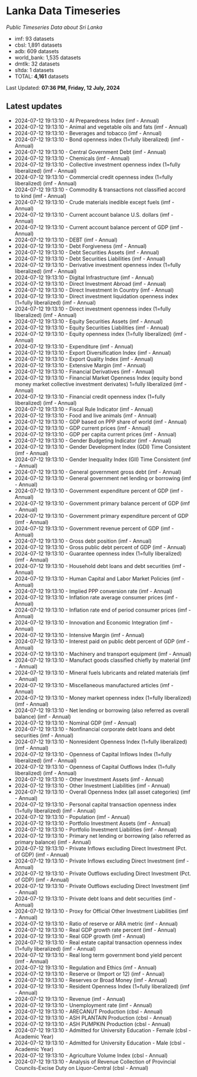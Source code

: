 # Lanka Data Timeseries
*Public Timeseries Data about Sri Lanka*

* imf: 93 datasets
* cbsl: 1,891 datasets
* adb: 609 datasets
* world_bank: 1,535 datasets
* dmtlk: 32 datasets
* sltda: 1 datasets
* TOTAL: **4,161** datasets

Last Updated: **07:36 PM, Friday, 12 July, 2024**

## Latest updates

* 2024-07-12 19:13:10 - AI Preparedness Index (imf - Annual)
* 2024-07-12 19:13:10 - Animal and vegetable oils and fats (imf - Annual)
* 2024-07-12 19:13:10 - Beverages and tobacco (imf - Annual)
* 2024-07-12 19:13:10 - Bond openness index (1=fully liberalized) (imf - Annual)
* 2024-07-12 19:13:10 - Central Government Debt (imf - Annual)
* 2024-07-12 19:13:10 - Chemicals (imf - Annual)
* 2024-07-12 19:13:10 - Collective investment openness index (1=fully liberalized) (imf - Annual)
* 2024-07-12 19:13:10 - Commercial credit openness index (1=fully liberalized) (imf - Annual)
* 2024-07-12 19:13:10 - Commodity & transactions not classified accord to kind (imf - Annual)
* 2024-07-12 19:13:10 - Crude materials inedible except fuels (imf - Annual)
* 2024-07-12 19:13:10 - Current account balance U.S. dollars (imf - Annual)
* 2024-07-12 19:13:10 - Current account balance percent of GDP (imf - Annual)
* 2024-07-12 19:13:10 - DEBT (imf - Annual)
* 2024-07-12 19:13:10 - Debt Forgiveness (imf - Annual)
* 2024-07-12 19:13:10 - Debt Securities Assets (imf - Annual)
* 2024-07-12 19:13:10 - Debt Securities Liabilities (imf - Annual)
* 2024-07-12 19:13:10 - Derivative investment openness index (1=fully liberalized) (imf - Annual)
* 2024-07-12 19:13:10 - Digital Infrastructure (imf - Annual)
* 2024-07-12 19:13:10 - Direct Investment Abroad (imf - Annual)
* 2024-07-12 19:13:10 - Direct Investment In Country (imf - Annual)
* 2024-07-12 19:13:10 - Direct investment liquidation openness index (1=fully liberalized) (imf - Annual)
* 2024-07-12 19:13:10 - Direct investment openness index (1=fully liberalized) (imf - Annual)
* 2024-07-12 19:13:10 - Equity Securities Assets (imf - Annual)
* 2024-07-12 19:13:10 - Equity Securities Liabilities (imf - Annual)
* 2024-07-12 19:13:10 - Equity openness index (1=fully liberalized) (imf - Annual)
* 2024-07-12 19:13:10 - Expenditure (imf - Annual)
* 2024-07-12 19:13:10 - Export Diversification Index (imf - Annual)
* 2024-07-12 19:13:10 - Export Quality Index (imf - Annual)
* 2024-07-12 19:13:10 - Extensive Margin (imf - Annual)
* 2024-07-12 19:13:10 - Financial Derivatives (imf - Annual)
* 2024-07-12 19:13:10 - Financial Market Openness Index (equity bond money market collective investment derivates) 1=fully liberalized (imf - Annual)
* 2024-07-12 19:13:10 - Financial credit openness index (1=fully liberalized) (imf - Annual)
* 2024-07-12 19:13:10 - Fiscal Rule Indicator (imf - Annual)
* 2024-07-12 19:13:10 - Food and live animals (imf - Annual)
* 2024-07-12 19:13:10 - GDP based on PPP share of world (imf - Annual)
* 2024-07-12 19:13:10 - GDP current prices (imf - Annual)
* 2024-07-12 19:13:10 - GDP per capita current prices (imf - Annual)
* 2024-07-12 19:13:10 - Gender Budgeting Indicator (imf - Annual)
* 2024-07-12 19:13:10 - Gender Development Index (GDI) Time Consistent (imf - Annual)
* 2024-07-12 19:13:10 - Gender Inequality Index (GII) Time Consistent (imf - Annual)
* 2024-07-12 19:13:10 - General government gross debt (imf - Annual)
* 2024-07-12 19:13:10 - General government net lending or borrowing (imf - Annual)
* 2024-07-12 19:13:10 - Government expenditure percent of GDP (imf - Annual)
* 2024-07-12 19:13:10 - Government primary balance percent of GDP (imf - Annual)
* 2024-07-12 19:13:10 - Government primary expenditure percent of GDP (imf - Annual)
* 2024-07-12 19:13:10 - Government revenue percent of GDP (imf - Annual)
* 2024-07-12 19:13:10 - Gross debt position (imf - Annual)
* 2024-07-12 19:13:10 - Gross public debt percent of GDP (imf - Annual)
* 2024-07-12 19:13:10 - Guarantee openness index (1=fully liberalized) (imf - Annual)
* 2024-07-12 19:13:10 - Household debt loans and debt securities (imf - Annual)
* 2024-07-12 19:13:10 - Human Capital and Labor Market Policies (imf - Annual)
* 2024-07-12 19:13:10 - Implied PPP conversion rate (imf - Annual)
* 2024-07-12 19:13:10 - Inflation rate average consumer prices (imf - Annual)
* 2024-07-12 19:13:10 - Inflation rate end of period consumer prices (imf - Annual)
* 2024-07-12 19:13:10 - Innovation and Economic Integration (imf - Annual)
* 2024-07-12 19:13:10 - Intensive Margin (imf - Annual)
* 2024-07-12 19:13:10 - Interest paid on public debt percent of GDP (imf - Annual)
* 2024-07-12 19:13:10 - Machinery and transport equipment (imf - Annual)
* 2024-07-12 19:13:10 - Manufact goods classified chiefly by material (imf - Annual)
* 2024-07-12 19:13:10 - Mineral fuels lubricants and related materials (imf - Annual)
* 2024-07-12 19:13:10 - Miscellaneous manufactured articles (imf - Annual)
* 2024-07-12 19:13:10 - Money market openness index (1=fully liberalized) (imf - Annual)
* 2024-07-12 19:13:10 - Net lending or borrowing (also referred as overall balance) (imf - Annual)
* 2024-07-12 19:13:10 - Nominal GDP (imf - Annual)
* 2024-07-12 19:13:10 - Nonfinancial corporate debt loans and debt securities (imf - Annual)
* 2024-07-12 19:13:10 - Nonresident Openness Index (1=fully liberalized) (imf - Annual)
* 2024-07-12 19:13:10 - Openness of Capital Inflows Index (1=fully liberalized) (imf - Annual)
* 2024-07-12 19:13:10 - Openness of Capital Outflows Index (1=fully liberalized) (imf - Annual)
* 2024-07-12 19:13:10 - Other Investment Assets (imf - Annual)
* 2024-07-12 19:13:10 - Other Investment Liabilities (imf - Annual)
* 2024-07-12 19:13:10 - Overall Openness Index (all asset categories) (imf - Annual)
* 2024-07-12 19:13:10 - Personal capital transaction openness index (1=fully liberalized) (imf - Annual)
* 2024-07-12 19:13:10 - Population (imf - Annual)
* 2024-07-12 19:13:10 - Portfolio Investment Assets (imf - Annual)
* 2024-07-12 19:13:10 - Portfolio Investment Liabilities (imf - Annual)
* 2024-07-12 19:13:10 - Primary net lending or borrowing (also referred as primary balance) (imf - Annual)
* 2024-07-12 19:13:10 - Private Inflows excluding Direct Investment (Pct. of GDP) (imf - Annual)
* 2024-07-12 19:13:10 - Private Inflows excluding Direct Investment (imf - Annual)
* 2024-07-12 19:13:10 - Private Outflows excluding Direct Investment (Pct. of GDP) (imf - Annual)
* 2024-07-12 19:13:10 - Private Outflows excluding Direct Investment (imf - Annual)
* 2024-07-12 19:13:10 - Private debt loans and debt securities (imf - Annual)
* 2024-07-12 19:13:10 - Proxy for Official Other Investment Liabilities (imf - Annual)
* 2024-07-12 19:13:10 - Ratio of reserve or ARA metric (imf - Annual)
* 2024-07-12 19:13:10 - Real GDP growth rate percent (imf - Annual)
* 2024-07-12 19:13:10 - Real GDP growth (imf - Annual)
* 2024-07-12 19:13:10 - Real estate capital transaction openness index (1=fully liberalized) (imf - Annual)
* 2024-07-12 19:13:10 - Real long term government bond yield percent (imf - Annual)
* 2024-07-12 19:13:10 - Regulation and Ethics (imf - Annual)
* 2024-07-12 19:13:10 - Reserve or (Import or 12) (imf - Annual)
* 2024-07-12 19:13:10 - Reserves or Broad Money (imf - Annual)
* 2024-07-12 19:13:10 - Resident Openness Index (1=fully liberalized) (imf - Annual)
* 2024-07-12 19:13:10 - Revenue (imf - Annual)
* 2024-07-12 19:13:10 - Unemployment rate (imf - Annual)
* 2024-07-12 19:13:10 - ARECANUT Production (cbsl - Annual)
* 2024-07-12 19:13:10 - ASH PLANTAIN Production (cbsl - Annual)
* 2024-07-12 19:13:10 - ASH PUMPKIN Production (cbsl - Annual)
* 2024-07-12 19:13:10 - Admitted for University Education - Female (cbsl - Academic Year)
* 2024-07-12 19:13:10 - Admitted for University Education - Male (cbsl - Academic Year)
* 2024-07-12 19:13:10 - Agriculture Volume Index (cbsl - Annual)
* 2024-07-12 19:13:10 - Analysis of Revenue Collection of Provincial Councils-Excise Duty on Liquor-Central (cbsl - Annual)